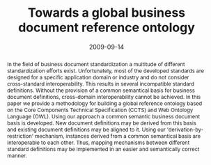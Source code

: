 ---
abstract: In the field of business document standardization a multitude of different
  standardization efforts exist. Unfortunately, most of the developed standards are
  designed for a specific application domain or industry and do not consider cross-standard
  interoperability. This results in several incompatible standard definitions. Without
  the provision of a common semantical basis for business document definitions, cross-domain
  interoperability cannot be achieved.  In this paper we provide a methodology for
  building a global reference ontology based on the Core Components Technical Specification
  (CCTS) and Web Ontology Language (OWL). Using our approach a common semantic business
  document basis is developed. New document definitions may be derived from this basis
  and existing document definitions may be aligned to it. Using our 'derivation-by-restriction'
  mechanism, instances derived from a common semantical basis are interoperable to
  each other. Thus, mapping mechanisms between different standard definitions may
  be implemented in an easier and semantically correct manner.
authors:
- Philipp Liegl
- Christian Huemer
- Marco Zapletal
date: '2009-09-14'
featured: false
links:
- name: Publik
  url: https://publik.tuwien.ac.at/showentry.php?ID=177763&lang=2
publication_types:
- '1'
publishDate: '2009-09-14'
specifics: 'Vortrag: Third IEEE International Conference on Semantic Computing, Berkeley;
  14.09.2009 - 16.09.2009; in: "Proccedings of the Third IEEE International Conference
  on Semantic Computing", IEEE Computer Society, (2009), ISBN: 978-0-7695-3800-6;
  S. 355 - 360.'
title: Towards a global business document reference ontology
url_pdf: http://publik.tuwien.ac.at/files/PubDat_177763.pdf
---